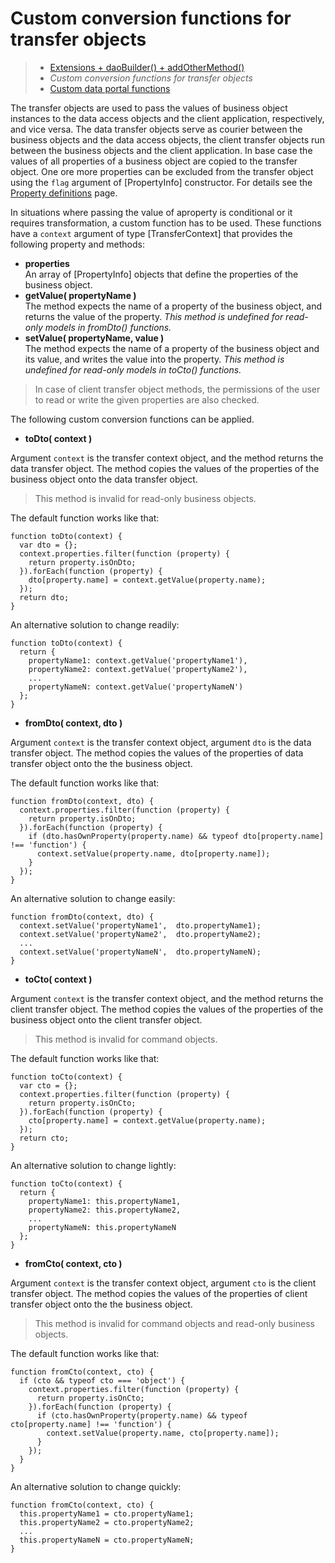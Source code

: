 # Custom conversion functions for transfer objects

> * [Extensions + daoBuilder() + addOtherMethod()](/definitions/extensions)
> * _Custom conversion functions for transfer objects_
> * [Custom data portal functions](portal)

The transfer objects are used to pass the values of business object instances
to the data access objects and the client application, respectively, and vice versa.
The data transfer objects serve as courier between the business objects and the data
access objects, the client transfer objects run between the business objects and the
client application. In base case the values of all properties of a business object
are copied to the transfer object. One ore more properties can be excluded from the
transfer object using the `flag` argument of [PropertyInfo] constructor. For details
see the [Property definitions](/definitions/properties) page.

In situations where passing the value of aproperty is conditional or it requires
transformation, a custom function has to be used. These functions have a `context`
argument of type [TransferContext] that provides the following property and methods:

* __properties__  
  An array of [PropertyInfo] objects that define the properties of the business object.
* __getValue( propertyName )__  
  The method expects the name of a property of the business object, and returns
  the value of the property. _This method is undefined for read-only models in
  fromDto() functions._
* __setValue( propertyName, value )__  
  The method expects the name of a property of the business object and its value,
  and writes the value into the property. _This method is undefined for read-only
  models in toCto() functions._

> In case of client transfer object methods, the permissions of the user to read or write
> the given properties are also checked.

The following custom conversion functions can be applied.

* __toDto( context )__

Argument `context` is the transfer context object, and the method returns the data transfer object.
The method copies the values of the properties of the business object onto the data transfer object.

> This method is invalid for read-only business objects.

The default function works like that:

```
function toDto(context) {
  var dto = {};
  context.properties.filter(function (property) {
    return property.isOnDto;
  }).forEach(function (property) {
    dto[property.name] = context.getValue(property.name);
  });
  return dto;
}
```

An alternative solution to change readily:

```
function toDto(context) {
  return {
    propertyName1: context.getValue('propertyName1'),
    propertyName2: context.getValue('propertyName2'),
    ...
    propertyNameN: context.getValue('propertyNameN')
  };
}
```

* __fromDto( context, dto )__

Argument `context` is the transfer context object, argument `dto` is the data transfer object.
The method copies the values of the properties of data transfer object onto the the business object.

The default function works like that:

```
function fromDto(context, dto) {
  context.properties.filter(function (property) {
    return property.isOnDto;
  }).forEach(function (property) {
    if (dto.hasOwnProperty(property.name) && typeof dto[property.name] !== 'function') {
      context.setValue(property.name, dto[property.name]);
    }
  });
}
```

An alternative solution to change easily:

```
function fromDto(context, dto) {
  context.setValue('propertyName1',  dto.propertyName1);
  context.setValue('propertyName2',  dto.propertyName2);
  ...
  context.setValue('propertyNameN',  dto.propertyNameN);
}
```

* __toCto( context )__  

Argument `context` is the transfer context object, and the method returns the client transfer object.
The method copies the values of the properties of the business object onto the client transfer object.

> This method is invalid for command objects.

The default function works like that:

```
function toCto(context) {
  var cto = {};
  context.properties.filter(function (property) {
    return property.isOnCto;
  }).forEach(function (property) {
    cto[property.name] = context.getValue(property.name);
  });
  return cto;
}
```

An alternative solution to change lightly:

```
function toCto(context) {
  return {
    propertyName1: this.propertyName1,
    propertyName2: this.propertyName2,
    ...
    propertyNameN: this.propertyNameN
  };
}
```

* __fromCto( context, cto )__

Argument `context` is the transfer context object, argument `cto` is the client transfer object.
The method copies the values of the properties of client transfer object onto the the business object.

> This method is invalid for command objects and read-only business objects.

The default function works like that:

```
function fromCto(context, cto) {
  if (cto && typeof cto === 'object') {
    context.properties.filter(function (property) {
      return property.isOnCto;
    }).forEach(function (property) {
      if (cto.hasOwnProperty(property.name) && typeof cto[property.name] !== 'function') {
        context.setValue(property.name, cto[property.name]);
      }
    });
  }
}
```

An alternative solution to change quickly:

```
function fromCto(context, cto) {
  this.propertyName1 = cto.propertyName1;
  this.propertyName2 = cto.propertyName2;
  ...
  this.propertyNameN = cto.propertyNameN;
}
```
